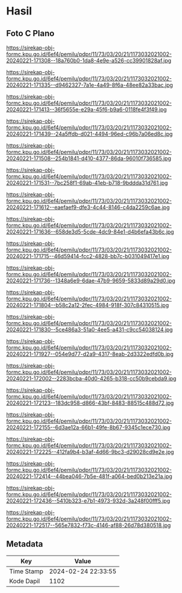 # Hasil

## Foto C Plano

https://sirekap-obj-formc.kpu.go.id/6ef4/pemilu/pdpr/11/73/03/20/21/1173032021002-20240221-171308--18a760b0-1da8-4e9e-a526-cc39901828af.jpg

https://sirekap-obj-formc.kpu.go.id/6ef4/pemilu/pdpr/11/73/03/20/21/1173032021002-20240221-171335--d9462327-7a1e-4a49-8f6a-48ee82a33bac.jpg

https://sirekap-obj-formc.kpu.go.id/6ef4/pemilu/pdpr/11/73/03/20/21/1173032021002-20240221-171413--36f5655e-e29a-45f6-b9a6-0118fe4f3f49.jpg

https://sirekap-obj-formc.kpu.go.id/6ef4/pemilu/pdpr/11/73/03/20/21/1173032021002-20240221-171439--24a5ffdb-d021-4494-96ed-c96b7a06ed8c.jpg

https://sirekap-obj-formc.kpu.go.id/6ef4/pemilu/pdpr/11/73/03/20/21/1173032021002-20240221-171508--254b1841-d410-4377-86da-96010f736585.jpg

https://sirekap-obj-formc.kpu.go.id/6ef4/pemilu/pdpr/11/73/03/20/21/1173032021002-20240221-171531--7bc258f1-69ab-41eb-b718-9bddda31d761.jpg

https://sirekap-obj-formc.kpu.go.id/6ef4/pemilu/pdpr/11/73/03/20/21/1173032021002-20240221-171612--eaefaef9-dfe3-4c44-8146-c4da2259c6ae.jpg

https://sirekap-obj-formc.kpu.go.id/6ef4/pemilu/pdpr/11/73/03/20/21/1173032021002-20240221-171636--658de3d5-5cde-4dc9-84e1-d4b6efa43b6c.jpg

https://sirekap-obj-formc.kpu.go.id/6ef4/pemilu/pdpr/11/73/03/20/21/1173032021002-20240221-171715--46d59414-fcc2-4828-bb7c-b031049417e1.jpg

https://sirekap-obj-formc.kpu.go.id/6ef4/pemilu/pdpr/11/73/03/20/21/1173032021002-20240221-171736--1348a6e9-6dae-47b9-9659-5833d89a29d0.jpg

https://sirekap-obj-formc.kpu.go.id/6ef4/pemilu/pdpr/11/73/03/20/21/1173032021002-20240221-171804--b58c2a12-2fec-4984-918f-307c84310515.jpg

https://sirekap-obj-formc.kpu.go.id/6ef4/pemilu/pdpr/11/73/03/20/21/1173032021002-20240221-171830--5ce486a3-51a0-4ee5-a431-c9cc54038124.jpg

https://sirekap-obj-formc.kpu.go.id/6ef4/pemilu/pdpr/11/73/03/20/21/1173032021002-20240221-171927--054e9d77-d2a9-4317-8eab-2d3322edfd0b.jpg

https://sirekap-obj-formc.kpu.go.id/6ef4/pemilu/pdpr/11/73/03/20/21/1173032021002-20240221-172002--2283bcba-40d0-4265-b318-cc50b9cebda9.jpg

https://sirekap-obj-formc.kpu.go.id/6ef4/pemilu/pdpr/11/73/03/20/21/1173032021002-20240221-172123--183dc958-d866-43bf-8483-88515c488d72.jpg

https://sirekap-obj-formc.kpu.go.id/6ef4/pemilu/pdpr/11/73/03/20/21/1173032021002-20240221-172155--6d3ae12a-66b1-49fe-8b67-9345c1ece730.jpg

https://sirekap-obj-formc.kpu.go.id/6ef4/pemilu/pdpr/11/73/03/20/21/1173032021002-20240221-172225--412fa9b4-b3af-4d66-9bc3-d29028cd9e2e.jpg

https://sirekap-obj-formc.kpu.go.id/6ef4/pemilu/pdpr/11/73/03/20/21/1173032021002-20240221-172414--44bea046-7b5e-481f-a064-bed0b213e21a.jpg

https://sirekap-obj-formc.kpu.go.id/6ef4/pemilu/pdpr/11/73/03/20/21/1173032021002-20240221-172436--5410b323-e7b1-4973-932d-3a248f00fff5.jpg

https://sirekap-obj-formc.kpu.go.id/6ef4/pemilu/pdpr/11/73/03/20/21/1173032021002-20240221-172517--565e7832-f73c-4146-af88-26d78d380518.jpg


## Metadata

| Key        | Value               |
| ---------- | ------------------- |
| Time Stamp | 2024-02-24 22:33:55 |
| Kode Dapil | 1102                |



